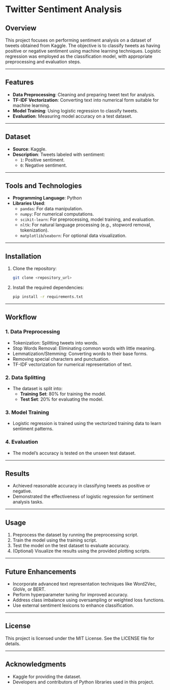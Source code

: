 
# Twitter Sentiment Analysis 

## Overview
This project focuses on performing sentiment analysis on a dataset of tweets obtained from Kaggle. The objective is to classify tweets as having positive or negative sentiment using machine learning techniques. Logistic regression was employed as the classification model, with appropriate preprocessing and evaluation steps.

---

## Features
- **Data Preprocessing**: Cleaning and preparing tweet text for analysis.
- **TF-IDF Vectorization**: Converting text into numerical form suitable for machine learning.
- **Model Training**: Using logistic regression to classify tweets.
- **Evaluation**: Measuring model accuracy on a test dataset.

---

## Dataset
- **Source**: Kaggle.
- **Description**: Tweets labeled with sentiment:
  - `1`: Positive sentiment.
  - `0`: Negative sentiment.

---

## Tools and Technologies
- **Programming Language**: Python
- **Libraries Used**:
  - `pandas`: For data manipulation.
  - `numpy`: For numerical computations.
  - `scikit-learn`: For preprocessing, model training, and evaluation.
  - `nltk`: For natural language processing (e.g., stopword removal, tokenization).
  - `matplotlib`/`seaborn`: For optional data visualization.

---

## Installation

1. Clone the repository:
   ```bash
   git clone <repository_url>
   ```
2. Install the required dependencies:
   ```bash
   pip install -r requirements.txt
   ```

---

## Workflow

### 1. Data Preprocessing
- Tokenization: Splitting tweets into words.
- Stop Words Removal: Eliminating common words with little meaning.
- Lemmatization/Stemming: Converting words to their base forms.
- Removing special characters and punctuation.
- TF-IDF vectorization for numerical representation of text.

### 2. Data Splitting
- The dataset is split into:
  - **Training Set**: 80% for training the model.
  - **Test Set**: 20% for evaluating the model.

### 3. Model Training
- Logistic regression is trained using the vectorized training data to learn sentiment patterns.

### 4. Evaluation
- The model’s accuracy is tested on the unseen test dataset.

---

## Results
- Achieved reasonable accuracy in classifying tweets as positive or negative.
- Demonstrated the effectiveness of logistic regression for sentiment analysis tasks.

---

## Usage
1. Preprocess the dataset by running the preprocessing script.
2. Train the model using the training script.
3. Test the model on the test dataset to evaluate accuracy.
4. (Optional) Visualize the results using the provided plotting scripts.

---

## Future Enhancements
- Incorporate advanced text representation techniques like Word2Vec, GloVe, or BERT.
- Perform hyperparameter tuning for improved accuracy.
- Address class imbalance using oversampling or weighted loss functions.
- Use external sentiment lexicons to enhance classification.

---

## License
This project is licensed under the MIT License. See the LICENSE file for details.

---

## Acknowledgments
- Kaggle for providing the dataset.
- Developers and contributors of Python libraries used in this project.



